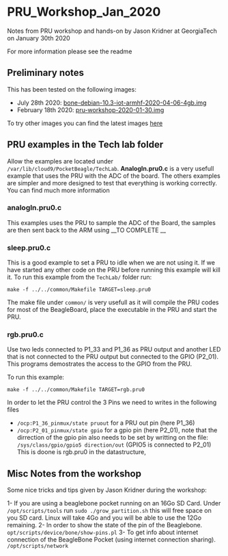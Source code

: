 # PRU_Workshop_Jan_2020
Notes from PRU workshop and hands-on by Jason Kridner at GeorgiaTech on January 30th 2020

For more information please see the readme

## Preliminary notes

This has been tested on the following images:

- July 28th 2020:  [bone-debian-10.3-iot-armhf-2020-04-06-4gb.img](https://beagleboard.org/latest-images)
- February 18th 2020: [pru-workshop-2020-01-30.img](http://debian.beagleboard.org/images/pru-workshop-2020-01-30.img.xz)

To try other images you can find the latest images [here](http://debian.beagleboard.org/images/)

## PRU examples in the Tech lab folder
 
Allow the examples are located under `/var/lib/cloud9/PocketBeagle/TechLab`. 
__AnalogIn.pru0.c__ is a very usefull example that uses the PRU with the ADC of the board. The others examples are simpler and more designed to test that everything is working correctly. You can find much more information

### analogIn.pru0.c
This examples uses the PRU to sample the ADC of the Board, the samples are then sent back to the ARM using __TO COMPLETE __ 
 
### sleep.pru0.c
This is a good example to set a PRU to idle when we are not using it. If we have started any other code on the PRU before running this example will kill it. To run this example from the `TechLab/` folder run: 

`make -f ../../common/Makefile TARGET=sleep.pru0`

The make file under `common/` is very usefull as it will compile the PRU codes for most of the BeagleBoard, place the executable in the PRU and start the PRU. 

### rgb.pru0.c
Use two leds connected to P1_33 and P1_36 as PRU output and another LED that is not connected to the PRU output but connected to the GPIO (P2_01). This programs demostrates the access to the GPIO from the PRU.

To run this example: 

`make -f ../../common/Makefile TARGET=rgb.pru0`


In order to let the PRU control the 3 Pins we need to writes in the following files
 - `/ocp:P1_36_pinmux/state pruout` for a PRU out pin  (here P1_36)
 - `/ocp:P2_01_pinmux/state gpio` for a gpio pin (here P2_01), note that the dirrection of the gpio pin also needs to be set by writting on the file: `/sys/class/gpio/gpio5 direction/out` (GPIO5 is connected to P2_01)
This is doone is rgb.pru0 in the datastructure,  
 


## Misc Notes from the workshop

Some nice tricks and tips given by Jason Kridner during the workshop:  

1- If you are using a beaglebone pocket running on an 16Go SD Card. Under `/opt/scripts/tools` run `sudo ./grow_partition.sh` this will free space on you SD card. Linux will take 4Go and you will be able to use the 12Go remaining. 
2- In order to show the state of the pin of the Beaglebone. `opt/scripts/device/bone/show-pins.pl`
3- To get info about internet connection of the BeagleBone Pocket (using internet connection sharing). `/opt/scripts/network`
